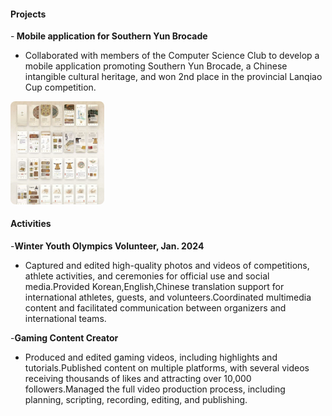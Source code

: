 #### Projects
-<strong> Mobile application for Southern Yun Brocade</strong>
- Collaborated with members of the Computer Science Club to develop a mobile application promoting Southern Yun Brocade, a Chinese intangible cultural heritage, and won 2nd place in the provincial Lanqiao Cup competition.
<img src="https://github.com/houxykk/houxykk.github.io/blob/main/project.jpg?raw=true" alt="Project Image" style="width:150px; border-radius:8px; object-fit:cover;">

#### Activities
-<strong>Winter Youth Olympics Volunteer, Jan. 2024</strong>
- Captured and edited high-quality photos and videos of competitions, athlete activities, and ceremonies for official use and social media.Provided Korean,English,Chinese translation support for international athletes, guests, and volunteers.Coordinated multimedia content and facilitated communication between organizers and international teams.

-<strong>Gaming Content Creator</strong>
- Produced and edited gaming videos, including highlights and tutorials.Published content on multiple platforms, with several videos receiving thousands of likes and attracting over 10,000 followers.Managed the full video production process, including planning, scripting, recording, editing, and publishing.


